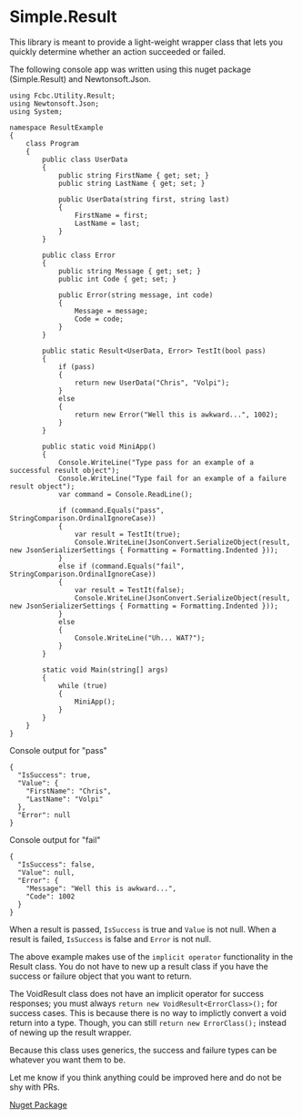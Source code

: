 # Simple.Result
This library is meant to provide a light-weight wrapper class that lets you quickly determine whether an action succeeded or failed.

The following console app was written using this nuget package (Simple.Result) and Newtonsoft.Json.

```
using Fcbc.Utility.Result;
using Newtonsoft.Json;
using System;

namespace ResultExample
{
    class Program
    {
        public class UserData
        {
            public string FirstName { get; set; }
            public string LastName { get; set; }

            public UserData(string first, string last)
            {
                FirstName = first;
                LastName = last;
            }
        }

        public class Error
        {
            public string Message { get; set; }
            public int Code { get; set; }

            public Error(string message, int code)
            {
                Message = message;
                Code = code;
            }
        }

        public static Result<UserData, Error> TestIt(bool pass)
        {
            if (pass)
            {
                return new UserData("Chris", "Volpi");
            }
            else
            {
                return new Error("Well this is awkward...", 1002);
            }
        }

        public static void MiniApp()
        {
            Console.WriteLine("Type pass for an example of a successful result object");
            Console.WriteLine("Type fail for an example of a failure result object");
            var command = Console.ReadLine();

            if (command.Equals("pass", StringComparison.OrdinalIgnoreCase))
            {
                var result = TestIt(true);
                Console.WriteLine(JsonConvert.SerializeObject(result, new JsonSerializerSettings { Formatting = Formatting.Indented }));
            }
            else if (command.Equals("fail", StringComparison.OrdinalIgnoreCase))
            {
                var result = TestIt(false);
                Console.WriteLine(JsonConvert.SerializeObject(result, new JsonSerializerSettings { Formatting = Formatting.Indented }));
            }
            else
            {
                Console.WriteLine("Uh... WAT?");
            }
        }

        static void Main(string[] args)
        {
            while (true)
            {
                MiniApp();
            }
        }
    }
}

```

Console output for "pass"
```
{
  "IsSuccess": true,
  "Value": {
    "FirstName": "Chris",
    "LastName": "Volpi"
  },
  "Error": null
}
```

Console output for "fail"
```
{
  "IsSuccess": false,
  "Value": null,
  "Error": {
    "Message": "Well this is awkward...",
    "Code": 1002
  }
}
```

When a result is passed, `IsSuccess` is true and `Value` is not null.
When a result is failed, `IsSuccess` is false and `Error` is not null.

The above example makes use of the `implicit operator` functionality in the Result class. You do not have to new up a result class if you have the success or failure object that you want to return.

The VoidResult class does not have an implicit operator for success responses; you must always `return new VoidResult<ErrorClass>();` for success cases. This is because there is no way to implictly convert a void return into a type. Though, you can still `return new ErrorClass();` instead of newing up the result wrapper.

Because this class uses generics, the success and failure types can be whatever you want them to be.

Let me know if you think anything could be improved here and do not be shy with PRs.

[Nuget Package](https://www.nuget.org/packages/Simple.Result/)
